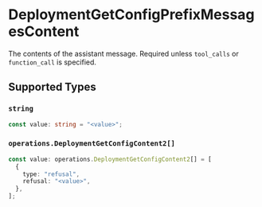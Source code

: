 # DeploymentGetConfigPrefixMessagesContent

The contents of the assistant message. Required unless `tool_calls` or `function_call` is specified.


## Supported Types

### `string`

```typescript
const value: string = "<value>";
```

### `operations.DeploymentGetConfigContent2[]`

```typescript
const value: operations.DeploymentGetConfigContent2[] = [
  {
    type: "refusal",
    refusal: "<value>",
  },
];
```

